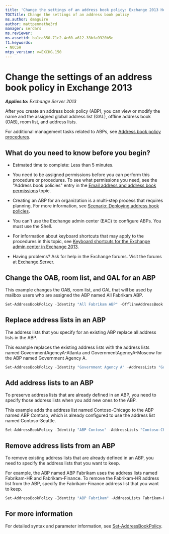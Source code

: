 ```yaml
---
title: 'Change the settings of an address book policy: Exchange 2013 Help'
TOCTitle: Change the settings of an address book policy
ms.author: dmaguire
author: mattpennathe3rd
manager: serdars
ms.reviewer:
ms.assetid: ba1ca350-71c2-4c60-a612-33bfa9320b5e
f1.keywords:
- NOCSH
mtps_version: v=EXCHG.150
---
```


# Change the settings of an address book policy in Exchange 2013

_**Applies to:** Exchange Server 2013_

After you create an address book policy (ABP), you can view or modify the name and the assigned global address list (GAL), offline address book (OAB), room list, and address lists.

For additional management tasks related to ABPs, see [Address book policy procedures](address-book-policy-procedures-exchange-2013-help.md).

## What do you need to know before you begin?

- Estmated time to complete: Less than 5 minutes.

- You need to be assigned permissions before you can perform this procedure or procedures. To see what permissions you need, see the "Address book policies" entry in the [Email address and address book permissions](email-address-and-address-book-permissions-exchange-2013-help.md) topic.

- Creating an ABP for an organization is a multi-step process that requires planning. For more information, see [Scenario: Deploying address book policies](scenario-deploying-address-book-policies-exchange-2013-help.md).

- You can't use the Exchange admin center (EAC) to configure ABPs. You must use the Shell.

- For information about keyboard shortcuts that may apply to the procedures in this topic, see [Keyboard shortcuts for the Exchange admin center in Exchange 2013](keyboard-shortcuts-in-the-exchange-admin-center-2013-help.md).

- Having problems? Ask for help in the Exchange forums. Visit the forums at [Exchange Server](https://go.microsoft.com/fwlink/p/?linkId=60612).

## Change the OAB, room list, and GAL for an ABP
<a name="UseShell"> </a>

This example changes the OAB, room list, and GAL that will be used by mailbox users who are assigned the ABP named All Fabrikam ABP.

```powershell
Set-AddressBookPolicy -Identity "All Fabrikam ABP" -OfflineAddressBook \Fabrikam-OAB-2 -GlobalAddressList "\All Fabrikam GAL" -RoomList "\All Fabrikam Rooms"
```

## Replace address lists in an ABP
<a name="UseShell"> </a>

The address lists that you specify for an existing ABP replace all address lists in the ABP.

This example replaces the existing address lists with the address lists named GovernmentAgencyA-Atlanta and GovernmentAgencyA-Moscow for the ABP named Government Agency A.

```powershell
Set-AddressBookPolicy -Identity "Government Agency A" -AddressLists "GovernmentAgencyA-Atlanta","GovernmentAgencyA-Moscow"
```

## Add address lists to an ABP
<a name="UseShell"> </a>

To preserve address lists that are already defined in an ABP, you need to specify those address lists when you add new ones to the ABP.

This example adds the address list named Contoso-Chicago to the ABP named ABP Contoso, which is already configured to use the address list named Contoso-Seattle.

```powershell
Set-AddressBookPolicy -Identity "ABP Contoso" -AddressLists "Contoso-Chicago","Contoso-Seattle"
```

## Remove address lists from an ABP
<a name="UseShell"> </a>

To remove existing address lists that are already defined in an ABP, you need to specify the address lists that you want to keep.

For example, the ABP named ABP Fabrikam uses the address lists named Fabrikam-HR and Fabrikam-Finance. To remove the Fabrikam-HR address list from the ABP, specify the Fabrikam-Finance address list that you want to keep.

```powershell
Set-AddressBookPolicy -Identity "ABP Fabrikam" -AddressLists Fabrikam-Finance
```

## For more information

For detailed syntax and parameter information, see [Set-AddressBookPolicy](https://docs.microsoft.com/powershell/module/exchange/set-addressbookpolicy).

